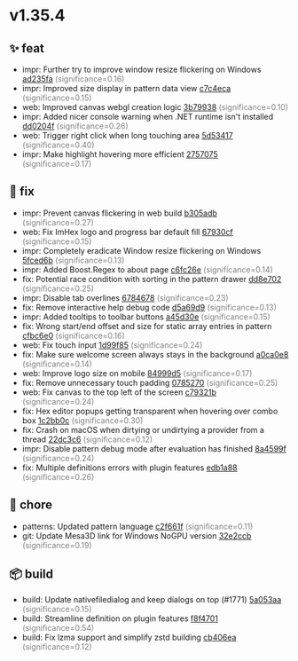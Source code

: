 # v1.35.4
## ✨ feat
- impr: Further try to improve window resize flickering on Windows [ad235fa](https://github.com/WerWolv/ImHex/commit/ad235fad25ddb1e355c4843f732b9df0799db345) <span style='color:grey;'>(significance=0.16)</span>
- impr: Improved size display in pattern data view [c7c4eca](https://github.com/WerWolv/ImHex/commit/c7c4ecad6dfce1f1e6629d8b1e8b96960c7573e4) <span style='color:grey;'>(significance=0.15)</span>
- web: Improved canvas webgl creation logic [3b79938](https://github.com/WerWolv/ImHex/commit/3b799388c25db45855688deb55f4648fb62ee7a3) <span style='color:grey;'>(significance=0.10)</span>
- impr: Added nicer console warning when .NET runtime isn't installed [dd0204f](https://github.com/WerWolv/ImHex/commit/dd0204f31df334f3424faaa27d2ed648f30bc965) <span style='color:grey;'>(significance=0.26)</span>
- web: Trigger right click when long touching area [5d53417](https://github.com/WerWolv/ImHex/commit/5d534176830fda39aee0b912fe4f5997ceb083cf) <span style='color:grey;'>(significance=0.40)</span>
- impr: Make highlight hovering more efficient [2757075](https://github.com/WerWolv/ImHex/commit/2757075a10cb9c6ac95ec83259859473765c4732) <span style='color:grey;'>(significance=0.17)</span>
## 🐛 fix
- impr: Prevent canvas flickering in web build [b305adb](https://github.com/WerWolv/ImHex/commit/b305adb2866b3d6291ff4c5db0b2ae5186934263) <span style='color:grey;'>(significance=0.27)</span>
- web: Fix ImHex logo and progress bar default fill [67930cf](https://github.com/WerWolv/ImHex/commit/67930cf65de72db95d913a25895a9c938f86d9a7) <span style='color:grey;'>(significance=0.15)</span>
- impr: Completely eradicate Window resize flickering on Windows [5fced6b](https://github.com/WerWolv/ImHex/commit/5fced6bb63b8858611383639d0de0c873557fcba) <span style='color:grey;'>(significance=0.13)</span>
- impr: Added Boost.Regex to about page [c6fc26e](https://github.com/WerWolv/ImHex/commit/c6fc26e2e75ecc0a4a9f5c331bfcf80843957721) <span style='color:grey;'>(significance=0.14)</span>
- fix: Potential race condition with sorting in the pattern drawer [dd8e702](https://github.com/WerWolv/ImHex/commit/dd8e7025d037b424caedb702571cb36f7a919528) <span style='color:grey;'>(significance=0.25)</span>
- impr: Disable tab overlines [6784678](https://github.com/WerWolv/ImHex/commit/6784678ff0aca040491fa8a374ab46b36768a9d2) <span style='color:grey;'>(significance=0.23)</span>
- fix: Remove interactive help debug code [d5a69d9](https://github.com/WerWolv/ImHex/commit/d5a69d9201878bd5b436c4631bba688c353543b6) <span style='color:grey;'>(significance=0.13)</span>
- impr: Added tooltips to toolbar buttons [a45d30e](https://github.com/WerWolv/ImHex/commit/a45d30edcaa282c5be5635df9d2b7ccb6dc58a51) <span style='color:grey;'>(significance=0.15)</span>
- fix: Wrong start/end offset and size for static array entries in pattern [cfbc6e0](https://github.com/WerWolv/ImHex/commit/cfbc6e085a4dda0145321bd7e197b7b7f945be6c) <span style='color:grey;'>(significance=0.16)</span>
- web: Fix touch input [1d99f85](https://github.com/WerWolv/ImHex/commit/1d99f8534ddfe89998673881e7eb330091529e2f) <span style='color:grey;'>(significance=0.24)</span>
- fix: Make sure welcome screen always stays in the background [a0ca0e8](https://github.com/WerWolv/ImHex/commit/a0ca0e859694c41b1dcd562b4281adb7374cde8f) <span style='color:grey;'>(significance=0.14)</span>
- web: Improve logo size on mobile [84999d5](https://github.com/WerWolv/ImHex/commit/84999d5c068467ea97a7bb120dc22bd383bd9d26) <span style='color:grey;'>(significance=0.17)</span>
- fix: Remove unnecessary touch padding [0785270](https://github.com/WerWolv/ImHex/commit/0785270dfadb8d112c8c30d966b900fbe4fa1cc4) <span style='color:grey;'>(significance=0.25)</span>
- web: Fix canvas to the top left of the screen [c79321b](https://github.com/WerWolv/ImHex/commit/c79321b550f8d0f6dccaaee8ab3cabec65abc773) <span style='color:grey;'>(significance=0.24)</span>
- fix: Hex editor popups getting transparent when hovering over combo box [1c2bb0c](https://github.com/WerWolv/ImHex/commit/1c2bb0c04959549890d5d97d26c05b469f0fbcf5) <span style='color:grey;'>(significance=0.30)</span>
- fix: Crash on macOS when dirtying or undirtying a provider from a thread [22dc3c6](https://github.com/WerWolv/ImHex/commit/22dc3c65893f34a11787b8dc80b30e8b07e28400) <span style='color:grey;'>(significance=0.12)</span>
- impr: Disable pattern debug mode after evaluation has finished [8a4599f](https://github.com/WerWolv/ImHex/commit/8a4599feeadc7432462fd946d8009df3c5430557) <span style='color:grey;'>(significance=0.24)</span>
- fix: Multiple definitions errors with plugin features [edb1a88](https://github.com/WerWolv/ImHex/commit/edb1a8876b5eb8cf6ba3840df3611203b91bfeac) <span style='color:grey;'>(significance=0.26)</span>
## 🔧 chore
- patterns: Updated pattern language [c2f661f](https://github.com/WerWolv/ImHex/commit/c2f661f02146d782120e9e89835be391aa04f1ee) <span style='color:grey;'>(significance=0.11)</span>
- git: Update Mesa3D link for Windows NoGPU version [32e2ccb](https://github.com/WerWolv/ImHex/commit/32e2ccbca004d5b6ba62cb47a53f103c2b5d45a9) <span style='color:grey;'>(significance=0.19)</span>
## 📦 build
- build: Update nativefiledialog and keep dialogs on top (#1771) [5a053aa](https://github.com/WerWolv/ImHex/commit/5a053aa146acd8e2dd06174faa5b7002f29d32dc) <span style='color:grey;'>(significance=0.15)</span>
- build: Streamline definition on plugin features [f8f4701](https://github.com/WerWolv/ImHex/commit/f8f47012c4c1e4b299cb48e46ef3b783b2422df2) <span style='color:grey;'>(significance=0.54)</span>
- build: Fix lzma support and simplify zstd building [cb406ea](https://github.com/WerWolv/ImHex/commit/cb406ea35728498e1d42b6b5d936d40900d9ce51) <span style='color:grey;'>(significance=0.12)</span>

